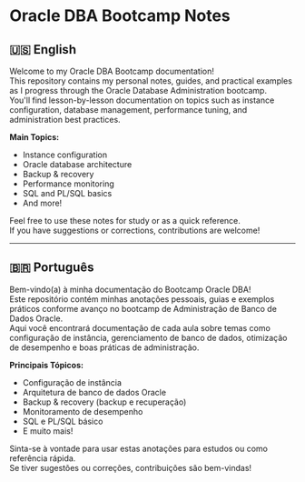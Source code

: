 # Oracle DBA Bootcamp Notes

## 🇺🇸 English

Welcome to my Oracle DBA Bootcamp documentation!  
This repository contains my personal notes, guides, and practical examples as I progress through the Oracle Database Administration bootcamp.  
You'll find lesson-by-lesson documentation on topics such as instance configuration, database management, performance tuning, and administration best practices.

**Main Topics:**
- Instance configuration
- Oracle database architecture
- Backup & recovery
- Performance monitoring
- SQL and PL/SQL basics
- And more!

Feel free to use these notes for study or as a quick reference.  
If you have suggestions or corrections, contributions are welcome!

---

## 🇧🇷 Português

Bem-vindo(a) à minha documentação do Bootcamp Oracle DBA!  
Este repositório contém minhas anotações pessoais, guias e exemplos práticos conforme avanço no bootcamp de Administração de Banco de Dados Oracle.  
Aqui você encontrará documentação de cada aula sobre temas como configuração de instância, gerenciamento de banco de dados, otimização de desempenho e boas práticas de administração.

**Principais Tópicos:**
- Configuração de instância
- Arquitetura de banco de dados Oracle
- Backup & recovery (backup e recuperação)
- Monitoramento de desempenho
- SQL e PL/SQL básico
- E muito mais!

Sinta-se à vontade para usar estas anotações para estudos ou como referência rápida.  
Se tiver sugestões ou correções, contribuições são bem-vindas!
